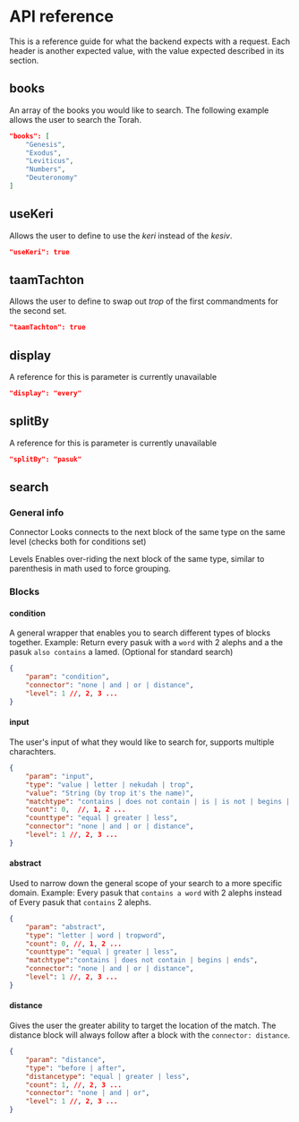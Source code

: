 # API reference
This is a reference guide for what the backend expects with a request. Each header is another expected value, with the value expected described in its section.  

## books
An array of the books you would like to search. The following example allows the user to search the Torah.

```json
"books": [
	"Genesis",
	"Exodus",
	"Leviticus",
	"Numbers",
	"Deuteronomy"
]
```

## useKeri
Allows the user to define to use the _keri_ instead of the _kesiv_.

```json
"useKeri": true
```

## taamTachton
Allows the user to define to swap out _trop_ of the first commandments for the second set.

```json
"taamTachton": true
```

## display
A reference for this is parameter is currently unavailable

```json
"display": "every"
```
## splitBy
A reference for this is parameter is currently unavailable

```json
"splitBy": "pasuk"
```

## search
### General info
Connector
Looks connects to the next block of the same type on the same level (checks both for conditions set)

Levels
Enables over-riding the next block of the same type, similar to parenthesis in math used to force grouping. 

### Blocks

#### condition
A general wrapper that enables you to search different types of blocks together. Example: Return every pasuk with a ``word`` with 2 alephs and a the pasuk ``also contains`` a lamed. (Optional for standard search)

```json
{
	"param": "condition",
	"connector": "none | and | or | distance",
	"level": 1 //, 2, 3 ...
}
```

#### input
The user's input of what they would like to search for, supports multiple charachters.

```json
{
	"param": "input",
	"type": "value | letter | nekudah | trop",
	"value": "String (by trop it's the name)",
	"matchtype": "contains | does not contain | is | is not | begins | ends",
	"count": 0,  //, 1, 2 ...
	"counttype": "equal | greater | less",
	"connector": "none | and | or | distance",
	"level": 1 //, 2, 3 ...
}
```

#### abstract
Used to narrow down the general scope of your search to a more specific domain. Example: Every pasuk that ``contains a word`` with 2 alephs instead of Every pasuk that ``contains`` 2 alephs.

```json
{
	"param": "abstract",
	"type": "letter | word | tropword",
	"count": 0, //, 1, 2 ...
	"counttype": "equal | greater | less",
	"matchtype":"contains | does not contain | begins | ends",
	"connector": "none | and | or | distance",
	"level": 1 //, 2, 3 ...
}
```

#### distance
Gives the user the greater ability to target the location of the match. The distance block will always follow after a block with the ``connector: distance``.

```json
{
	"param": "distance",
	"type": "before | after",
	"distancetype": "equal | greater | less",
	"count": 1, //, 2, 3 ...
	"connector": "none | and | or",
	"level": 1 //, 2, 3 ...
}
```
